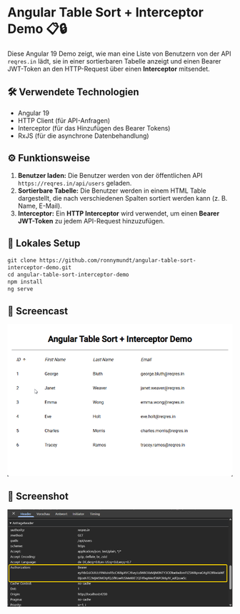 # Angular Table Sort + Interceptor Demo 📋🔒

Diese Angular 19 Demo zeigt, wie man eine Liste von Benutzern von der API `reqres.in` lädt,
sie in einer sortierbaren Tabelle anzeigt und einen Bearer JWT-Token 
an den HTTP-Request über einen **Interceptor** mitsendet.

## 🛠️ Verwendete Technologien

- Angular 19
- HTTP Client (für API-Anfragen)
- Interceptor (für das Hinzufügen des Bearer Tokens)
- RxJS (für die asynchrone Datenbehandlung)

## ⚙️ Funktionsweise

1. **Benutzer laden:** Die Benutzer werden von der öffentlichen API `https://reqres.in/api/users` geladen.
2. **Sortierbare Tabelle:** Die Benutzer werden in einem HTML Table dargestellt, die nach verschiedenen Spalten sortiert werden kann (z. B. Name, E-Mail).
3. **Interceptor:** Ein **HTTP Interceptor** wird verwendet, um einen **Bearer JWT-Token** zu jedem API-Request hinzuzufügen.

## 🚀 Lokales Setup

```
git clone https://github.com/ronnymundt/angular-table-sort-interceptor-demo.git
cd angular-table-sort-interceptor-demo
npm install
ng serve
```

## 🎥 Screencast

![Screencast](/public/screencast.gif)

## 📸 Screenshot

![Screenshot](./public/screenshot.png)
